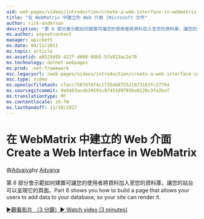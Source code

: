 ```yaml
---
uid: web-pages/videos/introduction/create-a-web-interface-in-webmatrix
title: "在 WebMatrix 中建立的 Web 介面 |Microsoft 文件"
author: rick-anderson
description: "第 6 部分會示範如何建置可讓您的使用者將資料加入至您的資料庫，讓您的站台可以呈現它的頁面。"
ms.author: aspnetcontent
manager: wpickett
ms.date: 04/12/2011
ms.topic: article
ms.assetid: a0529495-422f-4008-94b5-5fa913ac2e70
ms.technology: dotnet-webpages
ms.prod: .net-framework
msc.legacyurl: /web-pages/videos/introduction/create-a-web-interface-in-webmatrix
msc.type: video
ms.openlocfilehash: cfacc7587df6f4c1735dd872521973163fc27794
ms.sourcegitcommit: 9a9483aceb34591c97451997036a9120c3fe2baf
ms.translationtype: MT
ms.contentlocale: zh-TW
ms.lasthandoff: 11/10/2017
---
```

<a name="create-a-web-interface-in-webmatrix"></a><span data-ttu-id="b3b13-103">在 WebMatrix 中建立的 Web 介面</span><span class="sxs-lookup"><span data-stu-id="b3b13-103">Create a Web Interface in WebMatrix</span></span>
====================
<span data-ttu-id="b3b13-104">由[Advaiya](https://twitter.com/Advaiyasolns)</span><span class="sxs-lookup"><span data-stu-id="b3b13-104">by [Advaiya](https://twitter.com/Advaiyasolns)</span></span>

<span data-ttu-id="b3b13-105">第 6 部分會示範如何建置可讓您的使用者將資料加入至您的資料庫，讓您的站台可以呈現它的頁面。</span><span class="sxs-lookup"><span data-stu-id="b3b13-105">Part 6 shows you how to build a page that allows your users to add data to your database, so your site can render it.</span></span>

[<span data-ttu-id="b3b13-106">&#9654;觀看影片 （3 分鐘）</span><span class="sxs-lookup"><span data-stu-id="b3b13-106">&#9654; Watch video (3 minutes)</span></span>](https://channel9.msdn.com/Blogs/ASP-NET-Site-Videos/create-a-web-interface-in-webmatrix)

